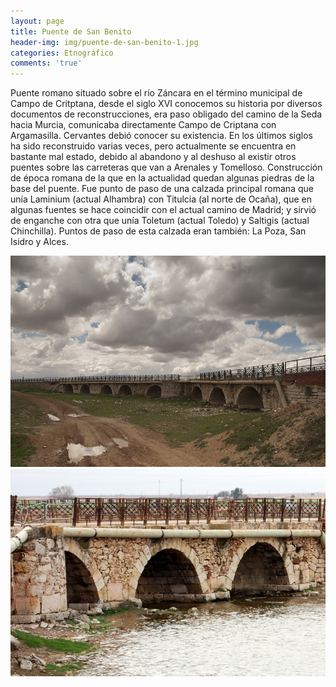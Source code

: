 ```yaml
---
layout: page
title: Puente de San Benito
header-img: img/puente-de-san-benito-1.jpg
categories: Etnográfico
comments: 'true'
---
```



Puente romano situado sobre el río Záncara en el término municipal de Campo de Critptana, desde el siglo XVI conocemos su historia por diversos documentos de reconstrucciones, era paso obligado del camino de la Seda hacia Murcia, comunicaba directamente Campo de Criptana con Argamasilla. Cervantes debió conocer su existencia.
En los últimos siglos ha sido reconstruido varias veces, pero actualmente se encuentra en bastante mal estado, debido al abandono y al deshuso al existir otros puentes sobre las carreteras que van  a Arenales y Tomelloso. Construcción de época romana de la que en la actualidad quedan algunas piedras de la base del puente. Fue punto de paso de una calzada principal romana que unía Laminium (actual Alhambra) con Titulcia (al norte de Ocaña), que en algunas fuentes se hace coincidir con el actual camino de Madrid; y sirvió de enganche con otra que unía Toletum (actual Toledo) y Saltigis (actual Chinchilla). Puntos de paso de esta calzada eran también: La Poza, San Isidro y Alces.

<div class="photos">
<img src="/img/puente-de-san-benito-1.jpg" alt="Puente de San Benito">
<img src="/img/puente-de-san-benito-2.jpg" alt="Puente de San Benito">
</div>
